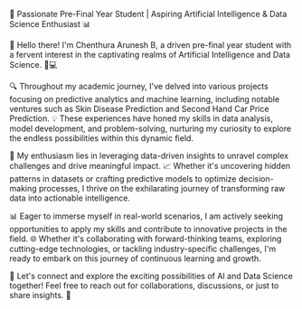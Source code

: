 🚀 Passionate Pre-Final Year Student | Aspiring Artificial Intelligence & Data Science Enthusiast 📊

👋 Hello there! I'm Chenthura Arunesh B, a driven pre-final year student with a fervent interest in the captivating realms of Artificial Intelligence and Data Science. 🤖💻

🔍 Throughout my academic journey, I've delved into various projects focusing on predictive analytics and machine learning, including notable ventures such as Skin Disease Prediction and Second Hand Car Price Prediction. 💡 These experiences have honed my skills in data analysis, model development, and problem-solving, nurturing my curiosity to explore the endless possibilities within this dynamic field.

🔬 My enthusiasm lies in leveraging data-driven insights to unravel complex challenges and drive meaningful impact. 📈 Whether it's uncovering hidden patterns in datasets or crafting predictive models to optimize decision-making processes, I thrive on the exhilarating journey of transforming raw data into actionable intelligence.

📊 Eager to immerse myself in real-world scenarios, I am actively seeking opportunities to apply my skills and contribute to innovative projects in the field. 🌐 Whether it's collaborating with forward-thinking teams, exploring cutting-edge technologies, or tackling industry-specific challenges, I'm ready to embark on this journey of continuous learning and growth.

🌟 Let's connect and explore the exciting possibilities of AI and Data Science together! Feel free to reach out for collaborations, discussions, or just to share insights. 🚀
